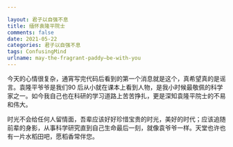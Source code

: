 ```yaml
---

layout: 君子以自强不息
title: 缅怀袁隆平院士
comments: false
date: 2021-05-22
categories: 君子以自强不息
tags: ConfusingMind
urlname: may-the-fragrant-paddy–be-with-you
---
```



今天的心情很复杂，通宵写完代码后看到的第一个消息就是这个，真希望真的是谣言。袁隆平爷爷是我们90 后从小就在课本上看到人物，是我小时候最敬佩的科学家之一。如今我自己也在科研的学习道路上苦苦挣扎，更是深知袁隆平院士的不易和伟大。

时光不会给任何人留情面，吾辈应该好好珍惜宝贵的时光，美好的时代；应该追随前辈的身影，从事科学研究直到自己生命最后一刻，就像袁爷爷一样。天堂也许也有一片水稻田吧，愿稻香常伴您。

